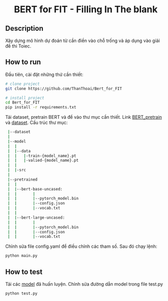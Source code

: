 <div align="center">    
 
# BERT for FIT - Filling In The blank     
 
</div>
 
## Description   
Xây dựng mô hình dự đoán từ cần điền vào chỗ trống và áp dụng vào giải đề thi Toiec.  

## How to run   
Đầu tiên, cài đặt những thứ cần thiết:   
```bash
# clone project   
git clone https://github.com/ThanThoai/Bert_for_FIT

# install project   
cd Bert_for_FIT
pip install -r requirements.txt
 ```   
Tải dataset, pretrain BERT và để vào thư mục cần thiết. Link [BERT_pretrain](https://drive.google.com/drive/folders/171GhawHqUuOhnSFNl9AtQF1WPRqI-Ehf?usp=sharing) và [dataset](https://drive.google.com/drive/folders/1C1GsV1MiDWa8NRFy-pHX8d5V-lKtIo_1?usp=sharing). Cấu trúc thư mục:
 ```bash
  |--dataset
  |
  |--model
  |  |
  |  |--data
  |  |   |-train-{model_name}.pt
  |  |   |-valied-{model_name}.pt
  |  |   
  |  |-src
  |
  |--pretrained
  |  |
  |  |--bert-base-uncased:
  |  |       |
  |  |       |--pytorch_model.bin
  |  |       |--config.json
  |  |       |--vocab.txt
  |  |    
  |  |--bert-large-uncased:
  |  |       |
  |  |       |--pytorch_model.bin
  |  |       |--config.json
  |  |       |--vocab.txt

```  

Chỉnh sửa file config.yaml để điều chỉnh các tham số. Sau đó chạy lệnh: 
```bash
python main.py
```

## How to test

Tải các [model](https://drive.google.com/drive/folders/1C1GsV1MiDWa8NRFy-pHX8d5V-lKtIo_1?usp=sharing) đã huấn luyện. Chỉnh sửa đường dẫn model trong file test.py
```bash
python test.py
```

  
